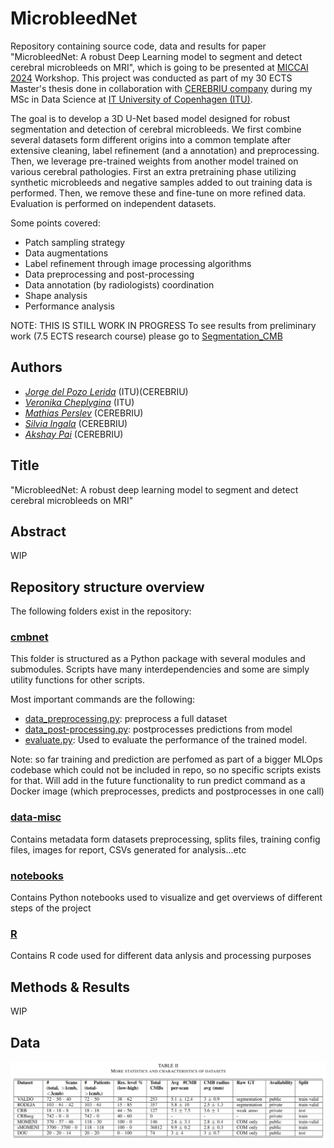# MicrobleedNet

Repository containing source code, data and results for paper "MicrobleedNet: A robust Deep Learning model to segment and
detect cerebral microbleeds on MRI", which is going to be presented at [MICCAI 2024](https://conferences.miccai.org/2024/en/) Workshop. This project was conducted as part of my 30 ECTS Master's thesis done in collaboration with [CEREBRIU company](https://cerebriu.com/) during my MSc in Data Science at [IT University of Copenhagen (ITU)](https://en.itu.dk/).

The goal is to develop a 3D U-Net based model designed for robust segmentation and detection of cerebral microbleeds. We first combine several datasets form different origins into a common template after extensive cleaning, label refinement (and a annotation) and preprocessing. Then, we leverage pre-trained weights from another model trained on various cerebral pathologies. First an extra pretraining phase utilizing synthetic microbleeds and negative samples added to out training data is performed. Then, we remove these and fine-tune on more refined data. Evaluation is performed on independent datasets.

Some points covered:
- Patch sampling strategy
- Data augmentations
- Label refinement through image processing algorithms
- Data preprocessing and post-processing
- Data annotation (by radiologists) coordination 
- Shape analysis
- Performance analysis


NOTE: THIS IS STILL WORK IN PROGRESS
To see results from preliminary work (7.5 ECTS research course) please go to [Segmentation_CMB](https://github.com/jorgedelpozolerida/Segmentation_CMB)

## Authors
- [*Jorge del Pozo Lerida*](https://www.linkedin.com/in/jorgedelpozolerida/) (ITU)(CEREBRIU)
- [*Veronika Cheplygina*](https://scholar.google.com/citations?user=4x1y2bwAAAAJ&hl=es) (ITU)
- [*Mathias Perslev*](https://scholar.google.com/citations?user=9HcOCGgAAAAJ&hl=en) (CEREBRIU)
- [*Silvia Ingala*](https://scholar.google.nl/citations?user=b9J6OG8AAAAJ&hl=nl) (CEREBRIU)
- [*Akshay Pai*](https://scholar.google.com/citations?user=b3GS8qgAAAAJ&hl=en) (CEREBRIU)


## Title
"MicrobleedNet: A robust deep learning model to segment and detect cerebral microbleeds on MRI"

## Abstract
WIP


## Repository structure overview

The following folders exist in the repository:

### [cmbnet](cmbnet/)

This folder is structured as a Python package with several modules and submodules. 
Scripts have many interdependencies and some are simply utility functions for other scripts. 

Most important commands are the following:

- [data_preprocessing.py](cmbnet/commands/data_preprocessing.py): preprocess a full dataset
- [data_post-processing.py](cmbnet/commands/data_post-processing.py): postprocesses predictions from model
- [evaluate.py](cmbnet/commands/evaluate.py): Used to evaluate the performance of the trained model.

Note: so far training and prediction are perfomed as part of a bigger MLOps codebase which could not be included in repo, so no specific scripts exists for that. Will add in the future functionality to run predict command as a Docker image (which preprocesses, predicts and postprocesses in one call)

### [data-misc](data-misc/)
Contains metadata form datasets preprocessing, splits files, training config files, images for report, CSVs generated for analysis...etc


### [notebooks](notebooks/)
Contains Python notebooks used to visualize and get overviews of different steps of the project

### [R](R/)
Contains R code used for different data anlysis and processing purposes


## Methods & Results
WIP

## Data

![](data-misc/img/table_datasets_2.png)
<!-- ![](data-misc/img/table_datasets_1.png) -->
